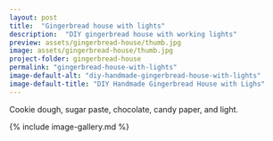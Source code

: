 ```yaml
---
layout: post
title:  "Gingerbread house with lights"
description:  "DIY gingerbread house with working lights"
preview: assets/gingerbread-house/thumb.jpg
image: assets/gingerbread-house/thumb.jpg
project-folder: gingerbread-house
permalink: "gingerbread-house-with-lights"
image-default-alt: "diy-handmade-gingerbread-house-with-lights"
image-default-title: "DIY Handmade Gingerbread House with Lighs"
---
```


Cookie dough, sugar paste, chocolate, candy paper, and light.

{% include image-gallery.md %}

